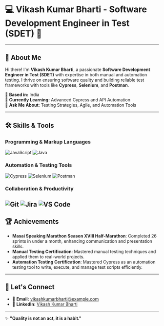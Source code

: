 # 💻 Vikash Kumar Bharti - Software Development Engineer in Test (SDET) 🚀
---
## 🌟 About Me
Hi there! I'm **Vikash Kumar Bharti**, a passionate **Software Development Engineer in Test (SDET)** with expertise in both manual and automation testing. I thrive on ensuring software quality and building reliable test frameworks with tools like **Cypress**, **Selenium**, and **Postman**.  

📍 **Based in:** India  
🎯 **Currently Learning:** Advanced Cypress and API Automation  
💬 **Ask Me About:** Testing Strategies, Agile, and Automation Tools  

---

## 🛠️ Skills & Tools

### Programming & Markup Languages
![JavaScript](https://img.shields.io/badge/-JavaScript-F7DF1E?style=flat-square&logo=javascript&logoColor=black)
![Java](https://img.shields.io/badge/-Java-007396?style=flat-square&logo=java&logoColor=white)

### Automation & Testing Tools
![Cypress](https://img.shields.io/badge/-Cypress-17202C?style=flat-square&logo=cypress&logoColor=white)
![Selenium](https://img.shields.io/badge/-Selenium-43B02A?style=flat-square&logo=selenium&logoColor=white)
![Postman](https://img.shields.io/badge/-Postman-FF6C37?style=flat-square&logo=postman&logoColor=white)

### Collaboration & Productivity
![Git](https://img.shields.io/badge/-Git-F05032?style=flat-square&logo=git&logoColor=white)
![Jira](https://img.shields.io/badge/-Jira-0052CC?style=flat-square&logo=jira&logoColor=white)
![VS Code](https://img.shields.io/badge/-VS%20Code-007ACC?style=flat-square&logo=visual-studio-code&logoColor=white)
---

## 🏆 Achievements
- **Masai Speaking Marathon Season XVIII Half-Marathon**: Completed 26 sprints in under a month, enhancing communication and presentation skills.  
- **Manual Testing Certification**: Mastered manual testing techniques and applied them to real-world projects.  
- **Automation Testing Certification**: Mastered Cypress as an automation testing tool to write, execute, and manage test scripts efficiently.
---



## 🤝 Let's Connect
- 📧 **Email:** [vikashkumarbharti@example.com](https://mail.google.com/mail/u/0/#inbox)  
- 💼 **LinkedIn:** [Vikash Kumar Bharti]([https://www.linkedin.com/in/vikash-kumar-bharti/](https://github-readme-stats.vercel.app/api/top-langs/?username=vikashkumarbharti&layout=compact&theme=radical])(https://www.linkedin.com/in/vikash-kumar-bharti-02017430a/))

---

✨ **"Quality is not an act, it is a habit."**  

